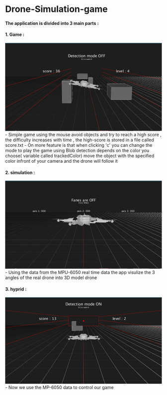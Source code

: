 # Drone-Simulation-game

#### The application is divided into 3 main parts : 

#### 1. Game : 
<img src="game.jpg" width=600 >
   - Simple game using the mouse avoid objects and try to reach a high score , the difficulty increases with time , the high-score is stored in a file called score.txt
   - On more feature is that when clicking 'c' you can change the mode to play the game using Blob detection depends on the color you choose( variable called trackedColor) move the object with the specified color infront of your camera and the drone will follow it 

#### 2. simulation :
<img src="simulation.jpg" width=600 >
   - Using the data from the MPU-6050  real time data the app visulize the 3 angles of the real drone into 3D model drone

#### 3. hyprid : 
<img src="hybrid.jpg" width=600 >
   - Now we use the MP-6050 data to control our game 

